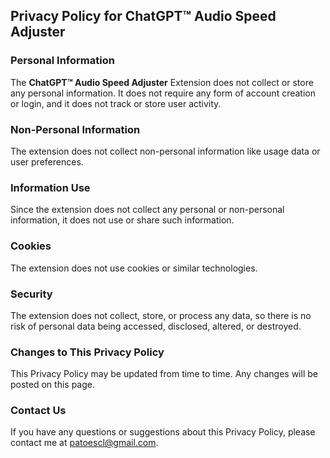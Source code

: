 ## Privacy Policy for ChatGPT™ Audio Speed Adjuster

### Personal Information

The **ChatGPT™ Audio Speed Adjuster** Extension does not collect or store any personal information. It does not require any form of account creation or login, and it does not track or store user activity.

### Non-Personal Information

The extension does not collect non-personal information like usage data or user preferences.

### Information Use

Since the extension does not collect any personal or non-personal information, it does not use or share such information.

### Cookies

The extension does not use cookies or similar technologies.

### Security

The extension does not collect, store, or process any data, so there is no risk of personal data being accessed, disclosed, altered, or destroyed.

### Changes to This Privacy Policy

This Privacy Policy may be updated from time to time. Any changes will be posted on this page.

### Contact Us

If you have any questions or suggestions about this Privacy Policy, please contact me at patoescl@gmail.com.
